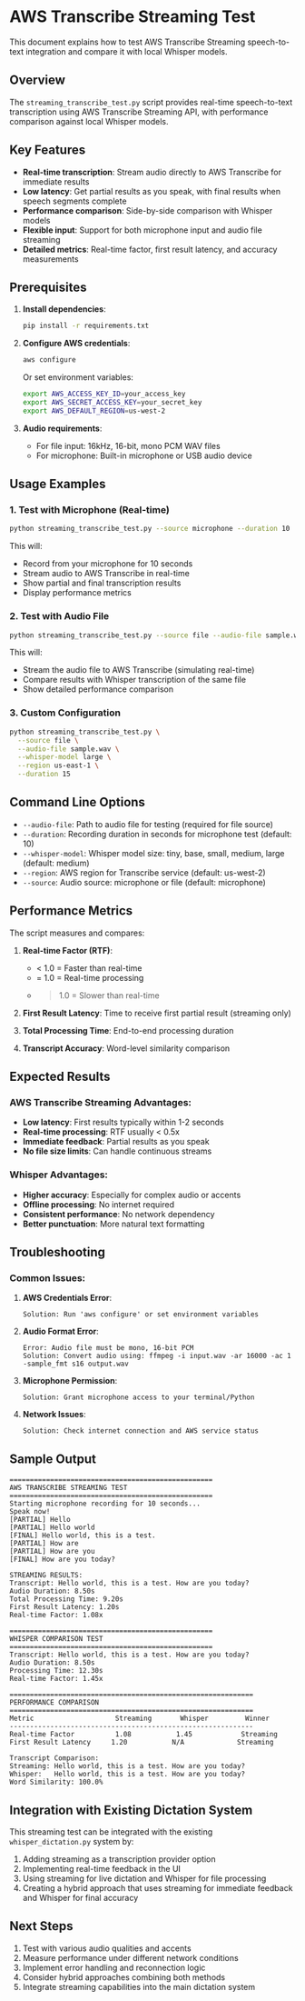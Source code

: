 # AWS Transcribe Streaming Test

This document explains how to test AWS Transcribe Streaming speech-to-text integration and compare it with local Whisper models.

## Overview

The `streaming_transcribe_test.py` script provides real-time speech-to-text transcription using AWS Transcribe Streaming API, with performance comparison against local Whisper models.

## Key Features

- **Real-time transcription**: Stream audio directly to AWS Transcribe for immediate results
- **Low latency**: Get partial results as you speak, with final results when speech segments complete
- **Performance comparison**: Side-by-side comparison with Whisper models
- **Flexible input**: Support for both microphone input and audio file streaming
- **Detailed metrics**: Real-time factor, first result latency, and accuracy measurements

## Prerequisites

1. **Install dependencies**:
   ```bash
   pip install -r requirements.txt
   ```

2. **Configure AWS credentials**:
   ```bash
   aws configure
   ```
   Or set environment variables:
   ```bash
   export AWS_ACCESS_KEY_ID=your_access_key
   export AWS_SECRET_ACCESS_KEY=your_secret_key
   export AWS_DEFAULT_REGION=us-west-2
   ```

3. **Audio requirements**:
   - For file input: 16kHz, 16-bit, mono PCM WAV files
   - For microphone: Built-in microphone or USB audio device

## Usage Examples

### 1. Test with Microphone (Real-time)
```bash
python streaming_transcribe_test.py --source microphone --duration 10
```
This will:
- Record from your microphone for 10 seconds
- Stream audio to AWS Transcribe in real-time
- Show partial and final transcription results
- Display performance metrics

### 2. Test with Audio File
```bash
python streaming_transcribe_test.py --source file --audio-file sample.wav
```
This will:
- Stream the audio file to AWS Transcribe (simulating real-time)
- Compare results with Whisper transcription of the same file
- Show detailed performance comparison

### 3. Custom Configuration
```bash
python streaming_transcribe_test.py \
  --source file \
  --audio-file sample.wav \
  --whisper-model large \
  --region us-east-1 \
  --duration 15
```

## Command Line Options

- `--audio-file`: Path to audio file for testing (required for file source)
- `--duration`: Recording duration in seconds for microphone test (default: 10)
- `--whisper-model`: Whisper model size: tiny, base, small, medium, large (default: medium)
- `--region`: AWS region for Transcribe service (default: us-west-2)
- `--source`: Audio source: microphone or file (default: microphone)

## Performance Metrics

The script measures and compares:

1. **Real-time Factor (RTF)**:
   - < 1.0 = Faster than real-time
   - = 1.0 = Real-time processing
   - > 1.0 = Slower than real-time

2. **First Result Latency**: Time to receive first partial result (streaming only)

3. **Total Processing Time**: End-to-end processing duration

4. **Transcript Accuracy**: Word-level similarity comparison

## Expected Results

### AWS Transcribe Streaming Advantages:
- **Low latency**: First results typically within 1-2 seconds
- **Real-time processing**: RTF usually < 0.5x
- **Immediate feedback**: Partial results as you speak
- **No file size limits**: Can handle continuous streams

### Whisper Advantages:
- **Higher accuracy**: Especially for complex audio or accents
- **Offline processing**: No internet required
- **Consistent performance**: No network dependency
- **Better punctuation**: More natural text formatting

## Troubleshooting

### Common Issues:

1. **AWS Credentials Error**:
   ```
   Solution: Run 'aws configure' or set environment variables
   ```

2. **Audio Format Error**:
   ```
   Error: Audio file must be mono, 16-bit PCM
   Solution: Convert audio using: ffmpeg -i input.wav -ar 16000 -ac 1 -sample_fmt s16 output.wav
   ```

3. **Microphone Permission**:
   ```
   Solution: Grant microphone access to your terminal/Python
   ```

4. **Network Issues**:
   ```
   Solution: Check internet connection and AWS service status
   ```

## Sample Output

```
==================================================
AWS TRANSCRIBE STREAMING TEST
==================================================
Starting microphone recording for 10 seconds...
Speak now!
[PARTIAL] Hello
[PARTIAL] Hello world
[FINAL] Hello world, this is a test.
[PARTIAL] How are
[PARTIAL] How are you
[FINAL] How are you today?

STREAMING RESULTS:
Transcript: Hello world, this is a test. How are you today?
Audio Duration: 8.50s
Total Processing Time: 9.20s
First Result Latency: 1.20s
Real-time Factor: 1.08x

==================================================
WHISPER COMPARISON TEST
==================================================
Transcript: Hello world, this is a test. How are you today?
Audio Duration: 8.50s
Processing Time: 12.30s
Real-time Factor: 1.45x

============================================================
PERFORMANCE COMPARISON
============================================================
Metric                    Streaming       Whisper         Winner
------------------------------------------------------------
Real-time Factor          1.08           1.45            Streaming
First Result Latency     1.20           N/A             Streaming

Transcript Comparison:
Streaming: Hello world, this is a test. How are you today?
Whisper:   Hello world, this is a test. How are you today?
Word Similarity: 100.0%
```

## Integration with Existing Dictation System

This streaming test can be integrated with the existing `whisper_dictation.py` system by:

1. Adding streaming as a transcription provider option
2. Implementing real-time feedback in the UI
3. Using streaming for live dictation and Whisper for file processing
4. Creating a hybrid approach that uses streaming for immediate feedback and Whisper for final accuracy

## Next Steps

1. Test with various audio qualities and accents
2. Measure performance under different network conditions
3. Implement error handling and reconnection logic
4. Consider hybrid approaches combining both methods
5. Integrate streaming capabilities into the main dictation system